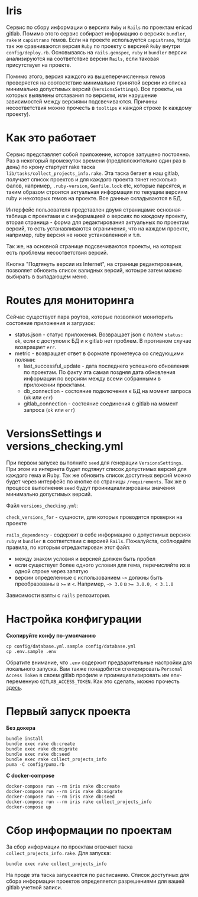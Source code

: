 # Iris

Сервис по сбору информации о версиях `Ruby` и `Rails` по проектам enicad gitlab. Помимо этого сервис собирает информацию
о версиях `bundler`, `rake` и `capistrano` гемов. Если на проекте используется `capistrano`, тогда так же сравниваются версия
`Ruby` по проекту с версией `Ruby` внутри `config/deploy.rb`. Основываясь на `rails.gemspec`, `ruby` и `bundler` версии
анализируются на соответствие версии `Rails`, если таковая присутствует на проекте.

Помимо этого, версия каждого из вышеперечисленных гемов проверяется на соответствие минимально принятой версии из списка
минимально допустимых версий (`VersionsSettings`). Все проекты, на которых выявлены отставания по версиям, или нарушение зависимостей между версиями
подсвечиваются. Причины несоответствия можно прочесть в `tooltips` к каждой строке (к каждому проекту).

# Как это работает

Сервис представляет собой приложение, которое запущено постоянно. Раз в некоторый промежуток времени (предположительно один раз в день) по крону
стартует rake таска `lib/tasks/collect_projects_info.rake`. Эта таска бегает в наш gitlab, получает список проектов и для каждого проекта тянет несколько фалов,
например, `.ruby-version`, `Gemfile.lock` etc, которые парсятся, и таким образом строится актуальная информация по текущим версиям ruby и некоторых гемов на проекте.
Все данные складываются в БД.

Интерфейс пользователя представлен двумя страницами: основная - таблица с проектами и с информацией о версиях по каждому проекту,
вторая страница - форма для редактирования актуальных по проектам версий, то есть устанавливаются ограничения, что на каждом проекте,
например, ruby версия не ниже установленной и т.п.

Так же, на основной странице подсвечиваются проекты, на которых есть проблемы несоответствия версий.

Кнопка "Подтянуть версии из Internet", на странице редактирования, позволяет обновить список валидных версий, котоыре затем можно
выбирать в выпадающем меню.

# Routes для мониторинга

Сейчас существует пара роутов, которые позволяют мониторить состояние приложения и загрузок:
* status.json - статус приложения. Возвращает json с полем `status: ok`, если с доступом к БД и к gitlab нет проблем. В противном случае возвращает `err`.
* metric - возвращает ответ в формате прометеуса со следующими полями:
  * last_successful_update - дата последнего успешного обновления по проектам. По факту эта самая поздняя дата
обновления информации по версиям между всеми собранными в приложении проектами.
  * db_connection - состояние подключения к БД на момент запроса (`ok` или `err`)
  * gitlab_connection - состояние соединения с gitlab на момент запроса (`ok` или `err`)

# VersionsSettings и versions_checking.yml

При первом запуске выполните `seed` для генерации `VersionsSettings`. При этом из интернета будет подтянут список
допустимых версий для каждого гема и Ruby. Так же обновить список доступных версий можно будет через интерфейс по кнопке
со страницы `/requirements`. Так же в процессе выполнения `seed` будут проинициализированы значения минимально допустимых версий.

Файл `versions_checking.yml`:

`check_versions_for` - сущности, для которых проводятся проверки на проекте

`rails_dependency` - содержит в себе информацию о допустимых версиях `ruby` и `bundler` в соответствии с версией `Rails`.
Пожалуйста, соблюдайте правила, по которым отредактирован этот файл:
- между знаком условия и версией должен быть пробел
- если существует более одного условия для гема, перечисляйте их в одной строке через запятую
- версии определенные с использованием `~>` должны быть преобразованы в `>=` и `<`. Например, `~> 3.0` в `>= 3.0.0, < 3.1.0`

Зависимости взяты с `rails` репозитория. 

# Настройка конфигурации

**Скопируйте конфу по-умолчанию**

    cp config/database.yml.sample config/database.yml
    cp .env.sample .env

Обратите внимание, что `.env` содержит предварительные настройки для локального запуска. Вам также понадобится сгенерировать
`Personal Access Token` в своем gitlab профиле и проинициализировать им env-переменную `GITLAB_ACCESS_TOKEN`.
Как это сделать, можно прочесть [здесь](https://docs.gitlab.com/ee/user/profile/personal_access_tokens.html).

# Первый запуск проекта

**Без докера**

    bundle install
    bundle exec rake db:create
    bundle exec rake db:migrate
    bundle exec rake db:seed
    bundle exec rake collect_projects_info
    puma -C config/puma.rb

**C docker-compose**

    docker-compose run --rm iris rake db:create
    docker-compose run --rm iris rake db:migrate
    docker-compose run --rm iris rake db:seed
    docker-compose run --rm iris rake collect_projects_info
    docker-compose up

# Сбор информации по проектам

За сбор информации по проектам отвечает таска `collect_projects_info.rake`. 
Для запуска:

    bundle exec rake collect_projects_info

На проде эта таска запускается по расписанию. Список доступных для сбора информации проектов определяется разрешениями
для вашей gitlab учетной записи.
